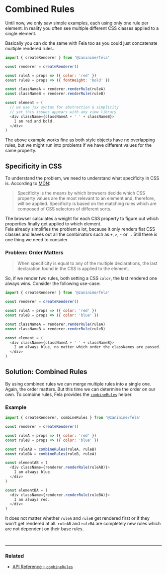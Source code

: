 # Combined Rules

Until now, we only saw simple examples, each using only one rule per element. In reality you often see multiple different CSS classes applied to a single element.

Basically you can do the same with Fela too as you could just concatenate multiple rendered rules.

```javascript
import { createRenderer } from '@zaninime/fela'

const renderer = createRenderer()

const ruleA = props => ({ color: 'red' })
const ruleB = props => ({ fontWeight: 'bold' })

const classNameA = renderer.renderRule(ruleA)
const classNameB = renderer.renderRule(ruleB)

const element = (
  // we use jsx syntax for abstraction & simplicity
  // yet this issues appears with any view library
  <div className={classNameA + ' ' + classNameB}>
    I am red and bold.
  </div>
)
```

The above example works fine as both style objects have no overlapping rules, but we might run into problems if we have different values for the same property.

## Specificity in CSS
To understand the problem, we need to understand what specificity in CSS is. According to [MDN](https://developer.mozilla.org/en-US/docs/Web/CSS/Specificity):
> Specificity is the means by which browsers decide which CSS property values are the most relevant to an element and, therefore, will be applied. Specificity is based on the matching rules which are composed of CSS selectors of different sorts.

The browser calculates a weight for each CSS property to figure out which properties finally get applied to which element. <br>
Fela already simplifies the problem a lot, because it only renders flat CSS classes and leaves out all the combinators such as `+`, `>`, `~` or ` `. Still there is one thing we need to consider.

### Problem: Order Matters
> When specificity is equal to any of the multiple declarations, the last declaration found in the CSS is applied to the element.

So, if we render two rules, both setting a CSS `color`, the last rendered one always wins. Consider the following use-case:

```javascript
import { createRenderer } from '@zaninime/fela'

const renderer = createRenderer()

const ruleA = props => ({ color: 'red' })
const ruleB = props => ({ color: 'blue' })

const classNameA = renderer.renderRule(ruleA)
const classNameB = renderer.renderRule(ruleB)

const element = (
  <div className={classNameA + ' ' + classNameB}>
    I am always blue, no matter which order the classNames are passed.
  </div>
)
```

## Solution: Combined Rules
By using combined rules we can merge multiple rules into a single one. Again, the order matters. But this time we can determine the order on our own.
To combine rules, Fela provides the [`combineRules`](../api/fela/combineRules.md) helper.

### Example
```javascript
import { createRenderer, combineRules } from '@zaninime/fela'

const renderer = createRenderer()

const ruleA = props => ({ color: 'red' })
const ruleB = props => ({ color: 'blue' })

const ruleAB = combineRules(ruleA, ruleB)
const ruleBA = combineRules(ruleB, ruleA)

const elementAB = (
  <div className={renderer.renderRule(ruleAB)}>
    I am always blue.
  </div>
)

const elementBA = (
  <div className={renderer.renderRule(ruleBA)}>
    I am always red.
  </div>
)
```
It does not matter whether `ruleA` and `ruleB` get rendered first or if they won't get rendered at all. `ruleAB` and `ruleBA` are completely new rules which are not dependent on their base rules.


<br>

---

### Related
* [API Reference - `combineRules`](../api/fela/combineRules.md)
